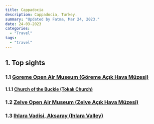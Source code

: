 ```yaml
---
title: Cappadocia
description: Cappadocia, Turkey.
summary: "Updated by Fatma, Mar 24, 2023."
date: 24-03-2023
categories:
  - "Travel"
tags:
  - "travel"
---
```


## 1. Top sights

### 1.1 [Goreme Open Air Museum (Göreme Açık Hava Müzesi)](https://goo.gl/maps/Hd8NwfMcvyUN3zPQ8)

#### 1.1.1 [Church of the Buckle (Tokalı Church)](https://goo.gl/maps/mtjjJSfqvyeJmJLL6)

### 1.2 [Zelve Open Air Museum (Zelve Açık Hava Müzesi)](https://goo.gl/maps/EH8SLMSErgdznp5MA)

### 1.3 [Ihlara Vadisi, Aksaray (Ihlara Valley)](https://goo.gl/maps/ZbSxEqrUEJqgCqiT6)
